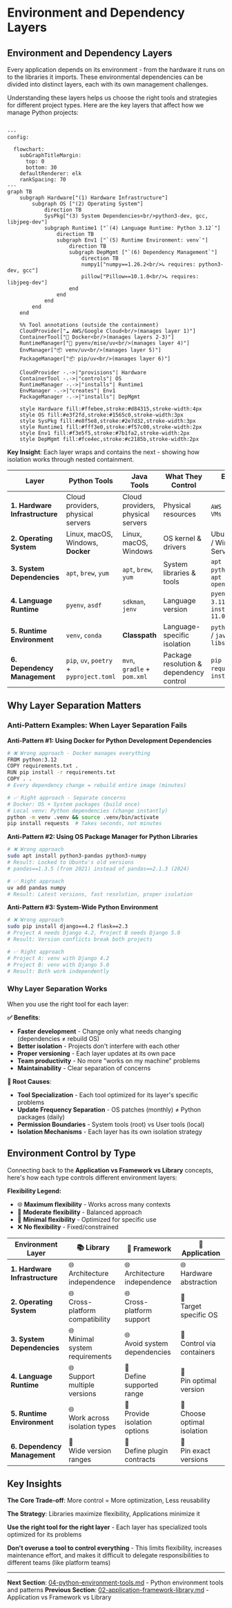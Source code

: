 # Environment and Dependency Layers

## Environment and Dependency Layers

Every application depends on its environment - from the hardware it runs on to the libraries it imports. These environmental dependencies can be divided into distinct layers, each with its own management challenges.

Understanding these layers helps us choose the right tools and strategies for different project types. Here are the key layers that affect how we manage Python projects:

```mermaid

---
config:

  flowchart:
    subGraphTitleMargin:
      top: 0
      bottom: 30
    defaultRenderer: elk
    rankSpacing: 70
---
graph TB
    subgraph Hardware["(1) Hardware Infrastructure"]
        subgraph OS ["(2) Operating System"]
            direction TB
            SysPkg["(3) System Dependencies<br/>python3-dev, gcc, libjpeg-dev"]
            subgraph Runtime1 ["`(4) Language Runtime: Python 3.12`"]
                direction TB
                subgraph Env1 ["`(5) Runtime Environment: venv`"]
                    direction TB
                    subgraph DepMgmt ["`(6) Dependency Management`"]
                        direction TB
                        numpy1["numpy==1.26.2<br/>↳ requires: python3-dev, gcc"]
                        pillow["Pillow==10.1.0<br/>↳ requires: libjpeg-dev"]
                    end
                end
            end
        end
    end

    %% Tool annotations (outside the containment)
    CloudProvider["☁️ AWS/Google Cloud<br/>(manages layer 1)"]
    ContainerTool["🐳 Docker<br/>(manages layers 2-3)"]
    RuntimeManager["🐍 pyenv/mise/uv<br/>(manages layer 4)"]
    EnvManager["📦 venv/uv<br/>(manages layer 5)"]
    PackageManager["📦 pip/uv<br/>(manages layer 6)"]

    CloudProvider -.->|"provisions"| Hardware
    ContainerTool -.->|"controls"| OS
    RuntimeManager -.->|"installs"| Runtime1
    EnvManager -.->|"creates"| Env1
    PackageManager -.->|"installs"| DepMgmt

    style Hardware fill:#ffebee,stroke:#d84315,stroke-width:4px
    style OS fill:#e3f2fd,stroke:#1565c0,stroke-width:3px
    style SysPkg fill:#e8f5e8,stroke:#2e7d32,stroke-width:3px
    style Runtime1 fill:#fff3e0,stroke:#f57c00,stroke-width:2px
    style Env1 fill:#f3e5f5,stroke:#7b1fa2,stroke-width:2px
    style DepMgmt fill:#fce4ec,stroke:#c2185b,stroke-width:2px
```

**Key Insight**: Each layer wraps and contains the next - showing how isolation works through nested containment.

| Layer | Python Tools | Java Tools | What They Control | Example Usage |
|-------|--------------|------------|-------------------|---------------|
| **1. Hardware Infrastructure** | Cloud providers, physical servers | Cloud providers, physical servers | Physical resources | `AWS EC2`, `Azure VMs` |
| **2. Operating System** | Linux, macOS, Windows, **Docker** | Linux, macOS, Windows | OS kernel & drivers | Ubuntu 22.04 / Windows Server |
| **3. System Dependencies** | `apt`, `brew`, `yum` | `apt`, `brew`, `yum` | System libraries & tools | `apt install python3-dev` / `apt install openjdk-11` |
| **4. Language Runtime** | `pyenv`, `asdf` | `sdkman`, `jenv` | Language version | `pyenv install 3.11` / `sdk install java 11.0.2` |
| **5. Runtime Environment** | `venv`, `conda` | **Classpath** | Language-specific isolation | `python -m venv` / `java -cp libs/*:app.jar` |
| **6. Dependency Management** | `pip`, `uv`, `poetry` + `pyproject.toml` | `mvn`, `gradle` + `pom.xml` | Package resolution & dependency control | `pip install requests` / `mvn install` |


## Why Layer Separation Matters

### Anti-Pattern Examples: When Layer Separation Fails

**Anti-Pattern #1: Using Docker for Python Development Dependencies**
```bash
# ❌ Wrong approach - Docker manages everything
FROM python:3.12
COPY requirements.txt .
RUN pip install -r requirements.txt
COPY . .
# Every dependency change = rebuild entire image (minutes)

# ✅ Right approach - Separate concerns
# Docker: OS + System packages (build once)
# Local venv: Python dependencies (change instantly)
python -m venv .venv && source .venv/bin/activate
pip install requests  # Takes seconds, not minutes
```

**Anti-Pattern #2: Using OS Package Manager for Python Libraries**
```bash
# ❌ Wrong approach
sudo apt install python3-pandas python3-numpy
# Result: Locked to Ubuntu's old versions
# pandas==1.3.5 (from 2021) instead of pandas==2.1.3 (2024)

# ✅ Right approach
uv add pandas numpy
# Result: Latest versions, fast resolution, proper isolation
```

**Anti-Pattern #3: System-Wide Python Environment**
```bash
# ❌ Wrong approach
sudo pip install django==4.2 flask==2.3
# Project A needs Django 4.2, Project B needs Django 5.0
# Result: Version conflicts break both projects

# ✅ Right approach
# Project A: venv with Django 4.2
# Project B: venv with Django 5.0
# Result: Both work independently
```

### Why Layer Separation Works

When you use the right tool for each layer:

**✅ Benefits**:
- **Faster development** - Change only what needs changing (dependencies ≠ rebuild OS)
- **Better isolation** - Projects don't interfere with each other
- **Proper versioning** - Each layer updates at its own pace
- **Team productivity** - No more "works on my machine" problems
- **Maintainability** - Clear separation of concerns

**🔧 Root Causes**:
- **Tool Specialization** - Each tool optimized for its layer's specific problems
- **Update Frequency Separation** - OS patches (monthly) ≠ Python packages (daily)
- **Permission Boundaries** - System tools (root) vs User tools (local)
- **Isolation Mechanisms** - Each layer has its own isolation strategy



## Environment Control by Type

Connecting back to the **Application vs Framework vs Library** concepts, here's how each type controls different environment layers:

**Flexibility Legend:**
- 🌐 **Maximum flexibility** - Works across many contexts
- 🔸 **Moderate flexibility** - Balanced approach
- 🎯 **Minimal flexibility** - Optimized for specific use
- ❌ **No flexibility** - Fixed/constrained

| Environment Layer | 📚 **Library** | 🔧 **Framework** | 🎯 **Application** |
|-------------------|----------------|------------------|-------------------|
| **1. Hardware Infrastructure** | 🌐<br/>Architecture independence | 🌐<br/>Architecture independence | 🌐<br/>Hardware abstraction |
| **2. Operating System** | 🌐<br/>Cross-platform compatibility | 🌐<br/>Cross-platform support | 🔸<br/>Target specific OS |
| **3. System Dependencies** | 🌐<br/>Minimal system requirements | 🌐<br/>Avoid system dependencies | 🔸<br/>Control via containers |
| **4. Language Runtime** | 🌐<br/>Support multiple versions | 🔸<br/>Define supported range | 🎯<br/>Pin optimal version |
| **5. Runtime Environment** | 🌐<br/>Work across isolation types | 🔸<br/>Provide isolation options | 🎯<br/>Choose optimal isolation |
| **6. Dependency Management** | 🔸<br/>Wide version ranges | 🔸<br/>Define plugin contracts | 🎯<br/>Pin exact versions |

## Key Insights

**The Core Trade-off**: More control = More optimization, Less reusability

**The Strategy**: Libraries maximize flexibility, Applications minimize it

**Use the right tool for the right layer** - Each layer has specialized tools optimized for its problems

**Don't overuse a tool to control everything** - This limits flexibility, increases maintenance effort, and makes it difficult to delegate responsibilities to different teams (like platform teams)

---

**Next Section**: [04-python-environment-tools.md](04-python-environment-tools.md) - Python environment tools and patterns
**Previous Section**: [02-application-framework-library.md](02-application-framework-library.md) - Application vs Framework vs Library
